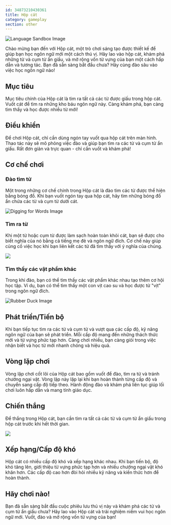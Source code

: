 ```yaml
---
id: 34873210430361
title: Hộp cát
category: gameplay
section: other
---
```

![Language Sandbox Image](https://help.studycat.com/hc/article_attachments/34873193987353)

Chào mừng bạn đến với Hộp cát, một trò chơi sáng tạo được thiết kế để giúp bạn học ngôn ngữ mới một cách thú vị. Hãy lao vào hộp cát, khám phá những từ và cụm từ ẩn giấu, và mở rộng vốn từ vựng của bạn một cách hấp dẫn và tương tác. Bạn đã sẵn sàng bắt đầu chưa? Hãy cùng đào sâu vào việc học ngôn ngữ nào!

## Mục tiêu

Mục tiêu chính của Hộp cát là tìm ra tất cả các từ được giấu trong hộp cát. Vuốt cát để tìm ra những kho báu ngôn ngữ này. Càng khám phá, bạn càng tìm thấy và học được nhiều từ mới!

## Điều khiển

Để chơi Hộp cát, chỉ cần dùng ngón tay vuốt qua hộp cát trên màn hình. Thao tác này sẽ mô phỏng việc đào và giúp bạn tìm ra các từ và cụm từ ẩn giấu. Rất đơn giản và trực quan - chỉ cần vuốt và khám phá!

## Cơ chế chơi

### Đào tìm từ

Một trong những cơ chế chính trong Hộp cát là đào tìm các từ được thể hiện bằng bóng đổ. Khi bạn vuốt ngón tay qua hộp cát, hãy tìm những bóng đổ ẩn chứa các từ và cụm từ dưới cát.

![Digging for Words Image](https://help.studycat.com/hc/article_attachments/34873193990169)

### Tìm ra từ

Khi một từ hoặc cụm từ được làm sạch hoàn toàn khỏi cát, bạn sẽ được cho biết nghĩa của nó bằng cả tiếng mẹ đẻ và ngôn ngữ đích. Cơ chế này giúp củng cố việc học khi bạn liên kết các từ đã tìm thấy với ý nghĩa của chúng.

![](https://help.studycat.com/hc/article_attachments/34967533998745)

### Tìm thấy các vật phẩm khác

Trong khi đào, bạn có thể tìm thấy các vật phẩm khác nhau tạo thêm cơ hội học tập. Ví dụ, bạn có thể tìm thấy một con vịt cao su và học được từ "vịt" trong ngôn ngữ đích.

![Rubber Duck Image](https://help.studycat.com/hc/article_attachments/34873210402585)

## Phát triển/Tiến bộ

Khi bạn tiếp tục tìm ra các từ và cụm từ và vượt qua các cấp độ, kỹ năng ngôn ngữ của bạn sẽ phát triển. Mỗi cấp độ mang đến những thách thức mới và từ vựng phức tạp hơn. Càng chơi nhiều, bạn càng giỏi trong việc nhận biết và học từ mới nhanh chóng và hiệu quả.

## Vòng lặp chơi

Vòng lặp chơi cốt lõi của Hộp cát bao gồm vuốt để đào, tìm ra từ và tránh chướng ngại vật. Vòng lặp này lặp lại khi bạn hoàn thành từng cấp độ và chuyển sang cấp độ tiếp theo. Hành động đào và khám phá liên tục giúp lối chơi luôn hấp dẫn và mang tính giáo dục.

## Chiến thắng

Để thắng trong Hộp cát, bạn cần tìm ra tất cả các từ và cụm từ ẩn giấu trong hộp cát trước khi hết thời gian.

![](https://help.studycat.com/hc/article_attachments/34967564471577)

## Xếp hạng/Cấp độ khó

Hộp cát có nhiều cấp độ khó và xếp hạng khác nhau. Khi bạn tiến bộ, độ khó tăng lên, giới thiệu từ vựng phức tạp hơn và nhiều chướng ngại vật khó khăn hơn. Các cấp độ cao hơn đòi hỏi nhiều kỹ năng và kiến thức hơn để hoàn thành.

## Hãy chơi nào!

Bạn đã sẵn sàng bắt đầu cuộc phiêu lưu thú vị này và khám phá các từ và cụm từ ẩn giấu chưa? Hãy lao vào Hộp cát và trải nghiệm niềm vui học ngôn ngữ mới. Vuốt, đào và mở rộng vốn từ vựng của bạn!


